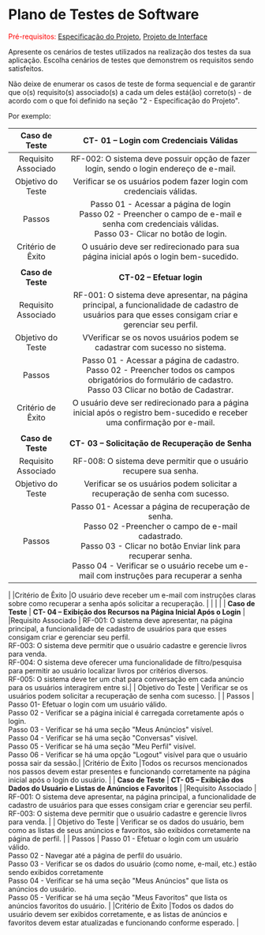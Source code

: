# Plano de Testes de Software

<span style="color:red">Pré-requisitos: <a href="2-Especificação do Projeto.md"> Especificação do Projeto</a></span>, <a href="3-Projeto de Interface.md"> Projeto de Interface</a>

Apresente os cenários de testes utilizados na realização dos testes da sua aplicação. Escolha cenários de testes que demonstrem os requisitos sendo satisfeitos.

Não deixe de enumerar os casos de teste de forma sequencial e de garantir que o(s) requisito(s) associado(s) a cada um deles está(ão) correto(s) - de acordo com o que foi definido na seção "2 - Especificação do Projeto". 

Por exemplo:
 
| **Caso de Teste** 	| **CT- 01 – Login com Credenciais Válidas** 	|
|:---:	|:---:	|
|	Requisito Associado 	| RF-002: O sistema deve possuir opção de fazer login, sendo o login endereço de e-mail.  |
| Objetivo do Teste 	| Verificar se os usuários podem fazer login com credenciais válidas. |
| Passos 	| Passo 01 - Acessar a página de login <br>Passo 02 - Preencher o campo de e-mail e senha com credenciais válidas.<br>Passo 03- Clicar no botão de login. |
|Critério de Êxito | O usuário deve ser redirecionado para sua página inicial após o login bem-sucedido. |
|  	|  	|
| **Caso de Teste**	| **CT-02 – Efetuar login**	|
|Requisito Associado | RF-001: O sistema deve apresentar, na página principal, a funcionalidade de cadastro de usuários para que esses consigam criar e gerenciar seu perfil. |
| Objetivo do Teste 	| VVerificar se os novos usuários podem se cadastrar com sucesso no sistema. |
| Passos 	| Passo 01 - Acessar a página de cadastro. <br>Passo 02 - Preencher todos os campos obrigatórios do formulário de cadastro. <br>Passo 03 Clicar no botão de Cadastrar.|
|Critério de Êxito | O usuário deve ser redirecionado para a página inicial após o registro bem-sucedido e receber uma confirmação por e-mail. |
|  	|  	|
| **Caso de Teste**	| **CT- 03 – Solicitação de Recuperação de Senha**	|
|Requisito Associado | RF-008: O sistema deve permitir que o usuário recupere sua senha. |
| Objetivo do Teste 	| Verificar se os usuários podem solicitar a recuperação de senha com sucesso. |
| Passos 	| Passo 01- Acessar a página de recuperação de senha. <br>Passo 02 -Preencher o campo de e-mail cadastrado. <br>Passo 03 - Clicar no botão Enviar link para recuperar senha.<br>Passo 04 - Verificar se o usuário recebe um e-mail com instruções para recuperar a senha
|
|Critério de Êxito |O usuário deve receber um e-mail com instruções claras sobre como recuperar a senha após solicitar a recuperação. | 
|  	|  	|
| **Caso de Teste**	| **CT- 04 – Exibição dos Recursos na Página Inicial Após o Login**	|
|Requisito Associado | RF-001: O sistema deve apresentar, na página principal, a funcionalidade de cadastro de usuários para que esses consigam criar e gerenciar seu perfil. <br> RF-003: O sistema deve permitir que o usuário cadastre e gerencie livros para venda.<br>RF-004: O sistema deve oferecer uma funcionalidade de filtro/pesquisa para permitir ao usuário localizar livros por critérios diversos.<br>RF-005: O sistema deve ter um chat para conversação em cada anúncio para os usuários interagirem entre si.|
| Objetivo do Teste 	| Verificar se os usuários podem solicitar a recuperação de senha com sucesso. |
| Passos 	| Passo 01- Efetuar o login com um usuário válido.<br>Passo 02 - Verificar se a página inicial é carregada corretamente após o login.<br> Passo 03 -   Verificar se há uma seção "Meus Anúncios" visível. <br>Passo 04 - Verificar se há uma seção "Conversas" visível.<br>Passo 05 - Verificar se há uma seção "Meu Perfil" visível.<br>Passo 06 -  Verificar se há uma opção "Logout" visível para que o usuário possa sair da sessão.|
|Critério de Êxito |Todos os recursos mencionados nos passos devem estar presentes e funcionando corretamente na página inicial após o login do usuário. | 
| **Caso de Teste**	| **CT- 05 – Exibição dos Dados do Usuário e Listas de Anúncios e Favoritos**	|
|Requisito Associado | RF-001: O sistema deve apresentar, na página principal, a funcionalidade de cadastro de usuários para que esses consigam criar e gerenciar seu perfil.<br>RF-003: O sistema deve permitir que o usuário cadastre e gerencie livros para venda.
|
| Objetivo do Teste 	| Verificar se os dados do usuário, bem como as listas de seus anúncios e favoritos, são exibidos corretamente na página de perfil. |
| Passos 	| Passo 01 - Efetuar o login com um usuário válido.<br>Passo 02 - Navegar até a página de perfil do usuário.<br>Passo 03 - Verificar se os dados do usuário (como nome, e-mail, etc.) estão sendo exibidos corretamente <br>Passo 04 - Verificar se há uma seção "Meus Anúncios" que lista os anúncios do usuário.<br>Passo 05 - Verificar se há uma seção "Meus Favoritos" que lista os anúncios favoritos do usuário.
|
|Critério de Êxito |Todos os dados do usuário devem ser exibidos corretamente, e as listas de anúncios e favoritos devem estar atualizadas e funcionando conforme esperado. | 
>